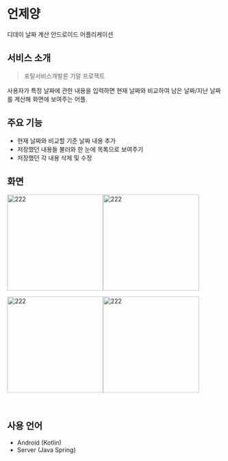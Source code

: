 # 언제양
디데이 날짜 계산 안드로이드 어플리케이션

## 서비스 소개
> 포탈서비스개발론 기말 프로젝트

사용자가 특정 날짜에 관한 내용을 입력하면 현재 날짜와 비교하여 남은 날짜/지난 날짜를 계산해 화면에 보여주는 어플.

## 주요 기능
- 현재 날짜와 비교할 기준 날짜 내용 추가
- 저장했던 내용들 불러와 한 눈에 목록으로 보여주기
- 저장했던 각 내용 삭제 및 수정

## 화면
<img width="224" alt="222" src="https://user-images.githubusercontent.com/41279544/119473949-a4052500-bd86-11eb-9e91-826e22290fc0.PNG"><img width="224" alt="222" src="https://user-images.githubusercontent.com/41279544/119473936-9f407100-bd86-11eb-9807-8eb8a8310a9e.PNG">

<img width="224" alt="222" src="https://user-images.githubusercontent.com/41279544/119473943-a0719e00-bd86-11eb-97b2-f32d269e0f4f.PNG"><img width="224" alt="222" src="https://user-images.githubusercontent.com/41279544/119473945-a1a2cb00-bd86-11eb-8674-0ed38283adb4.PNG">

<br>

## 사용 언어
- Android (Kotlin)
- Server (Java Spring)
